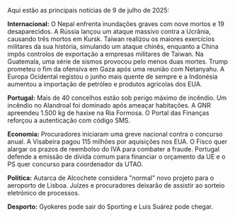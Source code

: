Aqui estão as principais notícias de 9 de julho de 2025:

**Internacional:** O Nepal enfrenta inundações graves com nove mortos e 19 desaparecidos. A Rússia lançou um ataque massivo contra a Ucrânia, causando três mortos em Kursk. Taiwan realizou os maiores exercícios militares da sua história, simulando um ataque chinês, enquanto a China impôs controlos de exportação a empresas militares de Taiwan. Na Guatemala, uma série de sismos provocou pelo menos duas mortes. Trump prometeu o fim da ofensiva em Gaza após uma reunião com Netanyahu. A Europa Ocidental registou o junho mais quente de sempre e a Indonésia aumentou a importação de petróleo e produtos agrícolas dos EUA.

**Portugal:** Mais de 40 concelhos estão sob perigo máximo de incêndio. Um incêndio no Alandroal foi dominado após ameaçar habitações. A GNR apreendeu 1.500 kg de haxixe na Ria Formosa. O Portal das Finanças reforçou a autenticação com código SMS.

**Economia:** Procuradores iniciaram uma greve nacional contra o concurso anual. A Visabeira pagou 115 milhões por aquisições nos EUA. O Fisco quer alargar os prazos de reembolso do IVA para combater a fraude. Portugal defende a emissão de dívida comum para financiar o orçamento da UE e o PS quer concurso para coordenador da UTAO.

**Política:** Autarca de Alcochete considera "normal" novo projeto para o aeroporto de Lisboa. Juízes e procuradores deixarão de assistir ao sorteio eletrónico de processos.

**Desporto:** Gyokeres pode sair do Sporting e Luis Suárez pode chegar.
